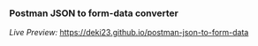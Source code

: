 <h3>Postman JSON to form-data converter</h3>
 
<i>Live Preview:</i> https://deki23.github.io/postman-json-to-form-data